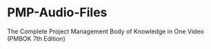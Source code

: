 # PMP-Audio-Files
The Complete Project Management Body of Knowledge in One Video (PMBOK 7th Edition)
